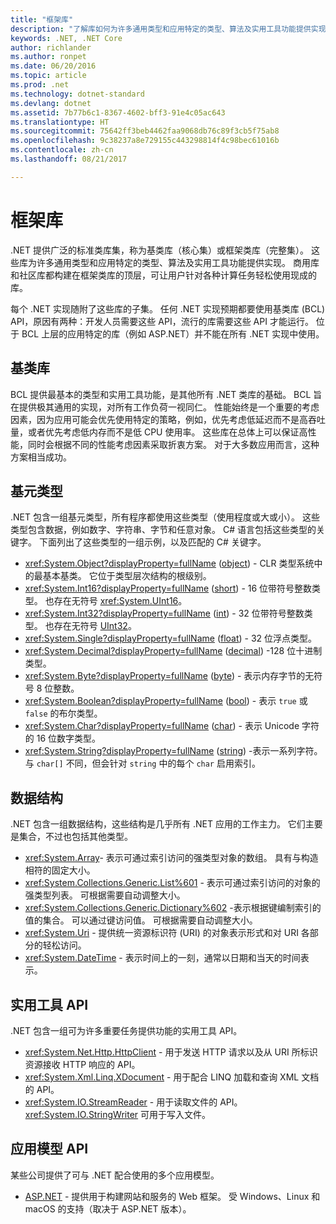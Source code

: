 ```yaml
---
title: "框架库"
description: "了解库如何为许多通用类型和应用特定的类型、算法及实用工具功能提供实现。"
keywords: .NET, .NET Core
author: richlander
ms.author: ronpet
ms.date: 06/20/2016
ms.topic: article
ms.prod: .net
ms.technology: dotnet-standard
ms.devlang: dotnet
ms.assetid: 7b77b6c1-8367-4602-bff3-91e4c05ac643
ms.translationtype: HT
ms.sourcegitcommit: 75642ff3beb4462faa9068db76c89f3cb5f75ab8
ms.openlocfilehash: 9c38237a8e729155c443298814f4c98bec61016b
ms.contentlocale: zh-cn
ms.lasthandoff: 08/21/2017

---
```


# <a name="framework-libraries"></a>框架库

.NET 提供广泛的标准类库集，称为基类库（核心集）或框架类库（完整集）。 这些库为许多通用类型和应用特定的类型、算法及实用工具功能提供实现。 商用库和社区库都构建在框架类库的顶层，可让用户针对各种计算任务轻松使用现成的库。

每个 .NET 实现随附了这些库的子集。 任何 .NET 实现预期都要使用基类库 (BCL) API，原因有两种：开发人员需要这些 API，流行的库需要这些 API 才能运行。 位于 BCL 上层的应用特定的库（例如 ASP.NET）并不能在所有 .NET 实现中使用。

## <a name="base-class-libraries"></a>基类库

BCL 提供最基本的类型和实用工具功能，是其他所有 .NET 类库的基础。 BCL 旨在提供极其通用的实现，对所有工作负荷一视同仁。 性能始终是一个重要的考虑因素，因为应用可能会优先使用特定的策略，例如，优先考虑低延迟而不是高吞吐量，或者优先考虑低内存而不是低 CPU 使用率。 这些库在总体上可以保证高性能，同时会根据不同的性能考虑因素采取折衷方案。 对于大多数应用而言，这种方案相当成功。

## <a name="primitive-types"></a>基元类型

.NET 包含一组基元类型，所有程序都使用这些类型（使用程度或大或小）。 这些类型包含数据，例如数字、字符串、字节和任意对象。 C# 语言包括这些类型的关键字。 下面列出了这些类型的一组示例，以及匹配的 C# 关键字。

* <xref:System.Object?displayProperty=fullName> ([object](../csharp/language-reference/keywords/object.md)) - CLR 类型系统中的最基本基类。 它位于类型层次结构的根级别。
* <xref:System.Int16?displayProperty=fullName> ([short](../csharp/language-reference/keywords/short.md)) - 16 位带符号整数类型。 也存在无符号 <xref:System.UInt16>。
* <xref:System.Int32?displayProperty=fullName> ([int](../csharp/language-reference/keywords/int.md)) - 32 位带符号整数类型。 也存在无符号 [UInt32](../csharp/language-reference/keywords/uint.md)。
* <xref:System.Single?displayProperty=fullName> ([float](../csharp/language-reference/keywords/float.md)) - 32 位浮点类型。
* <xref:System.Decimal?displayProperty=fullName> ([decimal](../csharp/language-reference/keywords/decimal.md)) -128 位十进制类型。
* <xref:System.Byte?displayProperty=fullName> ([byte](../csharp/language-reference/keywords/byte.md)) - 表示内存字节的无符号 8 位整数。
* <xref:System.Boolean?displayProperty=fullName> ([bool](../csharp/language-reference/keywords/bool.md)) - 表示 `true` 或 `false` 的布尔类型。
* <xref:System.Char?displayProperty=fullName> ([char](../csharp/language-reference/keywords/char.md)) - 表示 Unicode 字符的 16 位数字类型。
* <xref:System.String?displayProperty=fullName> ([string](../csharp/language-reference/keywords/string.md)) -表示一系列字符。 与 `char[]` 不同，但会针对 `string` 中的每个 `char` 启用索引。

## <a name="data-structures"></a>数据结构

.NET 包含一组数据结构，这些结构是几乎所有 .NET 应用的工作主力。 它们主要是集合，不过也包括其他类型。

*   <xref:System.Array>- 表示可通过索引访问的强类型对象的数组。 具有与构造相符的固定大小。
*   <xref:System.Collections.Generic.List%601> - 表示可通过索引访问的对象的强类型列表。 可根据需要自动调整大小。
*   <xref:System.Collections.Generic.Dictionary%602> -表示根据键编制索引的值的集合。 可以通过键访问值。 可根据需要自动调整大小。
*   <xref:System.Uri> - 提供统一资源标识符 (URI) 的对象表示形式和对 URI 各部分的轻松访问。
*   <xref:System.DateTime> - 表示时间上的一刻，通常以日期和当天的时间表示。

## <a name="utility-apis"></a>实用工具 API

.NET 包含一组可为许多重要任务提供功能的实用工具 API。

*   <xref:System.Net.Http.HttpClient> - 用于发送 HTTP 请求以及从 URI 所标识资源接收 HTTP 响应的 API。
*   <xref:System.Xml.Linq.XDocument> - 用于配合 LINQ 加载和查询 XML 文档的 API。
*   <xref:System.IO.StreamReader> - 用于读取文件的 API。<xref:System.IO.StringWriter> 可用于写入文件。

## <a name="app-model-apis"></a>应用模型 API

某些公司提供了可与 .NET 配合使用的多个应用模型。

*   [ASP.NET](http://asp.net) - 提供用于构建网站和服务的 Web 框架。 受 Windows、Linux 和 macOS 的支持（取决于 ASP.NET 版本）。

